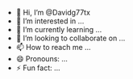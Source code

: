- 👋 Hi, I’m @Davidg77tx
- 👀 I’m interested in ...
- 🌱 I’m currently learning ...
- 💞️ I’m looking to collaborate on ...
- 📫 How to reach me ...
- 😄 Pronouns: ...
- ⚡ Fun fact: ...

<!---
Davidg77tx/Davidg77tx is a ✨ special ✨ repository because its `README.md` (this file) appears on your GitHub profile.
You can click the Preview link to take a look at your changes.
--->
